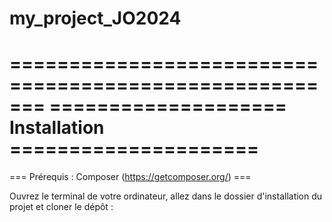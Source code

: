 ﻿# my_project_JO2024

=======================================================
==================== Installation =====================
=======================================================
=== Prérequis : Composer (https://getcomposer.org/) ===

Ouvrez le terminal de votre ordinateur, allez dans le dossier d'installation du projet et cloner le dépôt :




